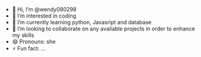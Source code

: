- 👋 Hi, I’m @wendy080298
- 👀 I’m interested in coding
- 🌱 I’m currently learning python, Javasript and database
- 💞️ I’m looking to collaborate on any avaliable projects in order to enhance my skills
- 😄 Pronouns: she
- ⚡ Fun fact: ...

<!---
wendy080298/wendy080298 is a ✨ special ✨ repository because its `README.md` (this file) appears on your GitHub profile.
You can click the Preview link to take a look at your changes.
--->
